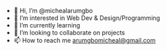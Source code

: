 - 👋 Hi, I’m @michealarumgbo
- 👀 I’m interested in Web Dev & Design/Programming 
- 🌱 I’m currently learning 
- 💞️ I’m looking to collaborate on projects
- 📫 How to reach me arumgbomicheal@gmail.com

<!---
michealarumgbo/michealarumgbo is a ✨ special ✨ repository because its `README.md` (this file) appears on your GitHub profile.
You can click the Preview link to take a look at your changes.
--->
